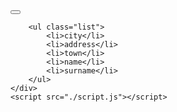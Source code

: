 <!DOCTYPE html>
<html lang="en">
<head>
    <meta charset="UTF-8">
    <meta http-equiv="X-UA-Compatible" content="IE=edge">
    <meta name="viewport" content="width=device-width, initial-scale=1.0">
    <title>Document</title>
    <link rel="stylesheet" href="style.css">
</head>
<body>
    <div id="side" class="side_before side">
        <button id="btn" class="btn_before"></button>

        <ul class="list">
            <li>city</li>
            <li>address</li>
            <li>town</li>
            <li>name</li>
            <li>surname</li>
        </ul>
    </div>
    <script src="./script.js"></script>
</body>
</html>
